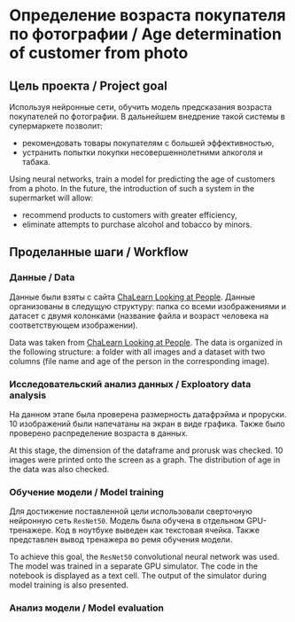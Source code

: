 # Определение возраста покупателя по фотографии / Age determination of customer from photo

## Цель проекта / Project goal
Используя нейронные сети, обучить модель предсказания возраста покупателей по фотографии. В дальнейшем внедрение такой системы в супермаркете позволит:

- рекомендовать товары покупателям с большей эффективностью,
- устранить попытки покупки несовершеннолетними алкоголя и табака.

Using neural networks, train a model for predicting the age of customers from a photo. In the future, the introduction of such a system in the supermarket will allow:

- recommend products to customers with greater efficiency,
- eliminate attempts to purchase alcohol and tobacco by minors.

## Проделанные шаги / Workflow

### Данные / Data
Данные были взяты с сайта [ChaLearn Looking at People](https://chalearnlap.cvc.uab.cat/dataset/36/description/). Данные организованы в следущую структуру: папка со всеми изображениями и датасет с двумя колонками (название файла и возраст человека на соответствующем изображении).

Data was taken from [ChaLearn Looking at People](https://chalearnlap.cvc.uab.cat/dataset/36/description/). The data is organized in the following structure: a folder with all images and a dataset with two columns (file name and age of the person in the corresponding image).

### Исследовательский анализ данных / Exploatory data analysis
На данном этапе была проверена размерность датафрэйма и проруски. 10 изображений были напечатаны на экран в виде графика. Также было проверено распределение возраста в данных.

At this stage, the dimension of the dataframe and prorusk was checked. 10 images were printed onto the screen as a graph. The distribution of age in the data was also checked.

### Обучение модели / Model training
Для достижение поставленной цели использовали сверточную нейронную сеть `ResNet50`. Модель была обучена в отдельном GPU-тренажере. Код в ноутбуке выведен как текстовая ячейка. Также представлен вывод тренажера во ремя обучения модели.

To achieve this goal, the `ResNet50` convolutional neural network was used. The model was trained in a separate GPU simulator. The code in the notebook is displayed as a text cell. The output of the simulator during model training is also presented.

### Анализ модели / Model evaluation
